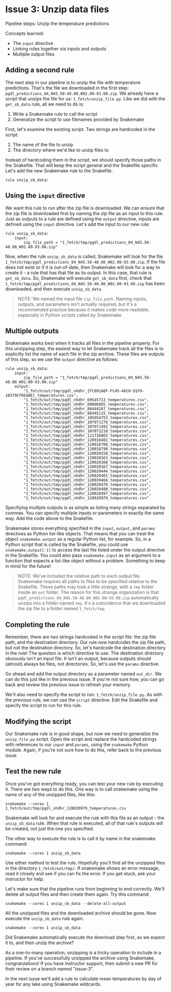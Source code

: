 # Issue 3: Unzip data files

Pipeline steps: Unzip the temperature predictions

Concepts learned:
- The `input` directive
- Linking rules together via inputs and outputs
- Multiple output files

## Adding a second rule

The next step in our pipeline is to unzip the file with temperature predictions.
That's the file we downloaded in the first step: `pgdl_predictions_04_N45.50-48.00_W92.00-93.00.zip`.
We already have a script that unzips the file for us: `1_fetch/unzip_file.py`.
Like we did with the `get_sb_data` rule, all we need to do is:
1. Write a Snakemake rule to call the script
2. Generalize the script to use filenames provided by Snakemake

First, let's examine the existing script.
Two strings are hardcoded in the script:
1. The name of the file to unzip
2. The directory where we'd like to unzip files to

Instead of hardcoding them in the script, we should specify those paths in the Snakefile.
That will keep the script general and the Snakefile specific.
Let's add the new Snakemake rule to the Snakefile.
```
rule unzip_sb_data:
```

## Using the `input` directive

We want this rule to run after the zip file is downloaded.
We can ensure that the zip file is downloaded first by naming the zip file as an input to this rule.
Just as outputs to a rule are defined using the `output` directive, inputs are defined using the `input` directive.
Let's add the input to our new rule:
```
rule unzip_sb_data:
    input:
        zip_file_path = "1_fetch/tmp/pgdl_predictions_04_N45.50-48.00_W92.00-93.00.zip"
```

Now, when the rule `unzip_sb_data` is called, Snakemake will look for the file `1_fetch/tmp/pgdl_predictions_04_N45.50-48.00_W92.00-93.00.zip`.
If the file does not exist or if it is out-of-date, then Snakemake will look for a way to create it - a rule that has that file as its output.
In this case, that rule is `get_sb_data`.
So, Snakemake will execute `get_sb_data` first, check that `1_fetch/tmp/pgdl_predictions_04_N45.50-48.00_W92.00-93.00.zip` has been downloaded, and then execute `unzip_sb_data`.

> NOTE: We named the input file `zip_file_path`.
> Naming inputs, outputs, and parameters isn't actually required, but it's a recommended practice because it makes code more readable, especially in Python scripts called by Snakemake.

## Multiple outputs

Snakemake works best when it tracks all files in the pipeline properly.
For this unzipping step, the easiest way to let Snakemake track all the files is to explicitly list the name of each file in the zip archive.
These files are outputs of this step, so we use the `output` directive as follows:
```
rule unzip_sb_data:
    input:
        zip_file_path = "1_fetch/tmp/pgdl_predictions_04_N45.50-48.00_W92.00-93.00.zip"
    output:
        "1_fetch/out/tmp/pgdl_nhdhr_{FC091A8F-FC45-46C0-91F9-18379CF0EAAE}_temperatures.csv",
        "1_fetch/out/tmp/pgdl_nhdhr_69545713_temperatures.csv",
        "1_fetch/out/tmp/pgdl_nhdhr_80006805_temperatures.csv",
        "1_fetch/out/tmp/pgdl_nhdhr_86444267_temperatures.csv",
        "1_fetch/out/tmp/pgdl_nhdhr_86445115_temperatures.csv",
        "1_fetch/out/tmp/pgdl_nhdhr_105954753_temperatures.csv",
        "1_fetch/out/tmp/pgdl_nhdhr_107071276_temperatures.csv",
        "1_fetch/out/tmp/pgdl_nhdhr_107071492_temperatures.csv",
        "1_fetch/out/tmp/pgdl_nhdhr_107072210_temperatures.csv",
        "1_fetch/out/tmp/pgdl_nhdhr_111726865_temperatures.csv",
        "1_fetch/out/tmp/pgdl_nhdhr_120018402_temperatures.csv",
        "1_fetch/out/tmp/pgdl_nhdhr_120018788_temperatures.csv",
        "1_fetch/out/tmp/pgdl_nhdhr_120018790_temperatures.csv",
        "1_fetch/out/tmp/pgdl_nhdhr_120020150_temperatures.csv",
        "1_fetch/out/tmp/pgdl_nhdhr_120020163_temperatures.csv",
        "1_fetch/out/tmp/pgdl_nhdhr_120020166_temperatures.csv",
        "1_fetch/out/tmp/pgdl_nhdhr_120020167_temperatures.csv",
        "1_fetch/out/tmp/pgdl_nhdhr_120020444_temperatures.csv",
        "1_fetch/out/tmp/pgdl_nhdhr_120020465_temperatures.csv",
        "1_fetch/out/tmp/pgdl_nhdhr_120020466_temperatures.csv",
        "1_fetch/out/tmp/pgdl_nhdhr_120020478_temperatures.csv",
        "1_fetch/out/tmp/pgdl_nhdhr_120020480_temperatures.csv",
        "1_fetch/out/tmp/pgdl_nhdhr_120020497_temperatures.csv",
        "1_fetch/out/tmp/pgdl_nhdhr_120020979_temperatures.csv"
```
Specifying multiple outputs is as simple as listing many strings separated by commas.
You can specify multiple inputs or parameters in exactly the same way.
Add the code above to the Snakefile.

Snakemake stores everything specified in the `input`, `output`, and `params` directives as Python list-like objects.
That means that you can treat the object `snakemake.output` as a regular Python list, for example.
So, in a Python script that is called by the Snakefile, you could use `snakemake.output[-1]` to access the last file listed under the output directive in the Snakefile. You could also pass `snakemake.input` as an argument to a function that expects a list-like object without a problem. Something to keep in mind for the future!

> NOTE: We've included the relative path to each output file.
> Snakemake requires all paths to files to be specified relative to the Snakefile.
> These paths may look a little strange, with a `tmp` folder inside an `out` folder.
> The reason for this strange organization is that `pgdl_predictions_04_N45.50-48.00_W92.00-93.00.zip` automatically unzips into a folder named `tmp`.
> It's a coincidence that we downloaded the zip file to a folder named `1_fetch/tmp`. 


## Completing the rule

Remember, there are two strings hardcoded in the script file: the zip file path, and the destination directory.
Our rule now hardcodes the zip file path, but not the destination directory.
So, let's hardcode the destination directory in the rule!
The question is which directive to use.
The destination directory obviously isn't an input file.
It isn't an output, because outputs should (almost) always be files, not directories.
So, let's use the `params` directive.

Go ahead and add the output directory as a parameter named `out_dir`.
We can do this just like in the previous issue.
If you're not sure how, you can go back and review the previous issue to refresh your memory.

We'll also need to specify the script to run: `1_fetch/unzip_file.py`.
As with the previous rule, we can use the `script` directive.
Edit the Snakefile and specify the script to run for this rule.

## Modifying the script

Our Snakemake rule is in good shape, but now we need to generalize the `unzip_file.py` script.
Open the script and replace the hardcoded strings with references to our `input` and `params`, using the `snakemake` Python module.
Again, if you're not sure how to do this, refer back to the previous issue.

## Test the new rule

Once you've got everything ready, you can test your new rule by executing it.
There are two ways to do this.
One way is to call snakemake using the name of any of the unzipped files, like this:
```
snakemake --cores 1 1_fetch/out/tmp/pgdl_nhdhr_120020979_temperatures.csv
```
Snakemake will look for and execute the rule with this file as an output - the `unzip_sb_data` rule.
When that rule is executed, all of that rule's outputs will be created, not just the one you specified.

The other way to execute the rule is to call it by name in the snakemake command:
```
snakemake --cores 1 unzip_sb_data
```
Use either method to test the rule.
Hopefully you'll find all the unzipped files in the directory `1_fetch/out/tmp/`.
If snakemake shows an error message, read it closely and see if you can fix the error.
If you get stuck, ask your instructor for help.

Let's make sure that the pipeline runs from beginning to end correctly.
We'll delete all output files and then create them again.
Try this command:
```
snakemake --cores 1 unzip_sb_data --delete-all-output
```
All the unzipped files and the downloaded archive should be gone.
Now execute the `unzip_sb_data` rule again.
```
snakemake --cores 1 unzip_sb_data
```
Did Snakemake automatically execute the download step first, as we expect it to, and then unzip the archive?

As a one-to-many operation, unzipping is a tricky operation to include in a pipeline.
If you've successfully unzipped the archive using Snakemake, congratulations!
If you have instructor support, then submit a new PR for their review on a branch named "issue-3".

In the next issue we'll add a rule to calculate mean temperatures by day of year for any lake using Snakemake wildcards.
